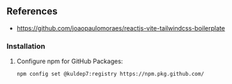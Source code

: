 ## References
- https://github.com/joaopaulomoraes/reactjs-vite-tailwindcss-boilerplate

### Installation
1. Configure npm for GitHub Packages:
   ```bash
   npm config set @kuldep7:registry https://npm.pkg.github.com/
